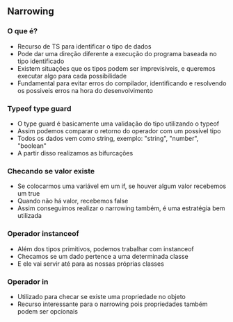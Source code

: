 ## Narrowing

### O que é?

-   Recurso de TS para identificar o tipo de dados
-   Pode dar uma direção diferente a execução do programa baseada no tipo identificado
-   Existem situações que os tipos podem ser imprevisiveis, e queremos executar algo para cada possibilidade
-   Fundamental para evitar erros do compilador, identificando e resolvendo os possiveis erros na hora do desenvolvimento

### Typeof type guard

-   O type guard é basicamente uma validação do tipo utilizando o typeof
-   Assim podemos comparar o retorno do operador com um possível tipo
-   Todos os dados vem como string, exemplo: "string", "number", "boolean"
-   A partir disso realizamos as bifurcações

### Checando se valor existe

-   Se colocarmos uma variável em um if, se houver algum valor recebemos um true
-   Quando não há valor, recebemos false
-   Assim conseguimos realizar o narrowing também, é uma estratégia bem utilizada

### Operador instanceof

-   Além dos tipos primitivos, podemos trabalhar com instanceof
-   Checamos se um dado pertence a uma determinada classe
-   E ele vai servir até para as nossas próprias classes

### Operador in

-   Utilizado para checar se existe uma propriedade no objeto
-   Recurso interessante para o narrowing pois propriedades também podem ser opcionais
